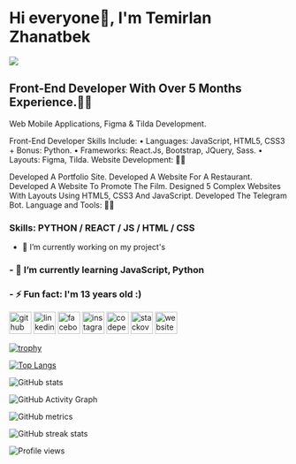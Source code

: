 # Hi everyone👋, I'm Temirlan Zhanatbek
![](https://media-exp1.licdn.com/dms/image/C5616AQHc7GN_DkYCyA/profile-displaybackgroundimage-shrink_200_800/0/1643287416406?e=1648684800&v=beta&t=410DUUuPMn-3jtiJOV5SYSCsKYf0sEnLFKpIBPr72-U)

## Front-End Developer With Over 5 Months Experience.👨‍💻 
Web Mobile Applications, Figma & Tilda Development.

Front-End Developer Skills Include:
• Languages: JavaScript, HTML5, CSS3 + Bonus: Python.
• Frameworks: React.Js, Bootstrap, JQuery, Sass.
• Layouts: Figma, Tilda.
Website Development: 👨‍🎓

Developed A Portfolio Site. Developed A Website For A Restaurant. Developed A Website To Promote The Film. Designed 5 Complex Websites With Layouts Using HTML5, CSS3 And JavaScript. Developed The Telegram Bot. Language and Tools: 👨‍🎓

### Skills: PYTHON / REACT / JS / HTML / CSS

- 🔭 I’m currently working on my project's 
### - 🌱 I’m currently learning JavaScript, Python 
### - ⚡ Fun fact: I'm 13 years old :) 


[<img src='https://cdn.jsdelivr.net/npm/simple-icons@3.0.1/icons/github.svg' alt='github' height='40'>](https://github.com/temirlanZH)  [<img src='https://cdn.jsdelivr.net/npm/simple-icons@3.0.1/icons/linkedin.svg' alt='linkedin' height='40'>](https://www.linkedin.com/in/https://www.linkedin.com/in/temirlan-zhanatbek-14572322a//)  [<img src='https://cdn.jsdelivr.net/npm/simple-icons@3.0.1/icons/facebook.svg' alt='facebook' height='40'>](https://www.facebook.com/https://web.facebook.com/profile.php?id=100076560672572&_rdc=1&_rdr)  [<img src='https://cdn.jsdelivr.net/npm/simple-icons@3.0.1/icons/instagram.svg' alt='instagram' height='40'>](https://www.instagram.com/https://www.instagram.com/while_junior//)  [<img src='https://cdn.jsdelivr.net/npm/simple-icons@3.0.1/icons/codepen.svg' alt='codepen' height='40'>](https://codepen.io/https://codepen.io/temirlanzh)  [<img src='https://cdn.jsdelivr.net/npm/simple-icons@3.0.1/icons/stackoverflow.svg' alt='stackoverflow' height='40'>](https://stackoverflow.com/users/https://stackoverflow.com/users/18056420/zhanatbek-temirlan)  [<img src='https://cdn.jsdelivr.net/npm/simple-icons@3.0.1/icons/icloud.svg' alt='website' height='40'>](https://temirlanzh.github.io/.org/)  

[![trophy](https://github-profile-trophy.vercel.app/?username=temirlanZH)](https://github.com/ryo-ma/github-profile-trophy)

[![Top Langs](https://github-readme-stats.vercel.app/api/top-langs/?username=temirlanZH)](https://github.com/anuraghazra/github-readme-stats)

![GitHub stats](https://github-readme-stats.vercel.app/api?username=temirlanZH&show_icons=true)  

![GitHub Activity Graph](https://activity-graph.herokuapp.com/graph?username=temirlanZH)  

![GitHub metrics](https://metrics.lecoq.io/temirlanZH)  

![GitHub streak stats](https://github-readme-streak-stats.herokuapp.com/?user=temirlanZH)  

![Profile views](https://gpvc.arturio.dev/temirlanZH)  
